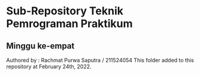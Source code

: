 # Sub-Repository Teknik Pemrograman Praktikum
## Minggu ke-empat

Authored by : Rachmat Purwa Saputra / 211524054
This folder added to this repository at February 24th, 2022.
